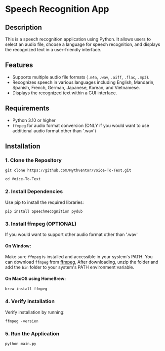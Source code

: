 # Speech Recognition App

## Description
This is a speech recognition application using Python. It allows users to select an audio file, choose a language for speech recognition, and displays the recognized text in a user-friendly interface.

## Features
- Supports multiple audio file formats (`.m4a`, `.wav`, `.aiff`, `.flac`, `.mp3`).
- Recognizes speech in various languages including English, Mandarin, Spanish, French, German, Japanese, Korean, and Vietnamese.
- Displays the recognized text within a GUI interface.

## Requirements
- Python 3.10 or higher
- `ffmpeg` for audio format conversion (ONLY if you would want to use additional audio format other than '.wav')

## Installation

### 1. Clone the Repository
```
git clone https://github.com/Mythventor/Voice-To-Text.git
```
```
cd Voice-To-Text
```
### 2. Install Dependencies
Use pip to install the required libraries:
```
pip install SpeechRecognition pydub
```

### 3. Install ffmpeg (OPTIONAL)
If you would want to support other audio format other than '.wav'

#### On Window:
Make sure `ffmpeg` is installed and accessible in your system's PATH. You can download `ffmpeg` from [ffmpeg](https://ffmpeg.org/), After downloading, unzip the folder and add the `bin` folder to your system's PATH environment variable.

#### On MacOS using HomeBrew:
```
brew install ffmpeg
```
### 4. Verify installation
Verify installation by running:
```
ffmpeg -version
```

### 5. Run the Application
```
python main.py
```




